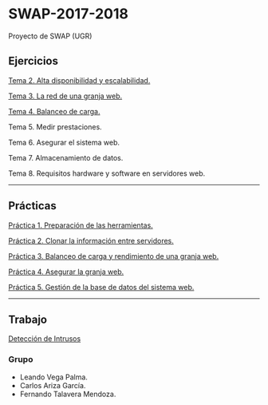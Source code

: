 # SWAP-2017-2018

Proyecto de SWAP (UGR)

## Ejercicios

[Tema 2. Alta disponibilidad y escalabilidad.](https://github.com/Thejokeri/SWAP-2017-2018/tree/master/Ejercicios/Tema%202)

[Tema 3. La red de una granja web.](https://github.com/Thejokeri/SWAP-2017-2018/tree/master/Ejercicios/Tema%203)

[Tema 4. Balanceo de carga.](https://github.com/Thejokeri/SWAP-2017-2018/tree/master/Ejercicios/Tema%204)

Tema 5. Medir prestaciones.

Tema 6. Asegurar el sistema web.

Tema 7. Almacenamiento de datos.

Tema 8. Requisitos hardware y software en servidores web.

- - -

## Prácticas

[Práctica 1. Preparación de las herramientas.](https://github.com/Thejokeri/SWAP-2017-2018/tree/master/Prácticas/P1)

[Práctica 2. Clonar la información entre servidores.](https://github.com/Thejokeri/SWAP-2017-2018/tree/master/Prácticas/P2)

[Práctica 3. Balanceo de carga y rendimiento de una granja web.](https://github.com/Thejokeri/SWAP-2017-2018/tree/master/Prácticas/P3)

[Práctica 4. Asegurar la granja web.](https://github.com/Thejokeri/SWAP-2017-2018/tree/master/Prácticas/P4)

[Práctica 5. Gestión de la base de datos del sistema web.](https://github.com/Thejokeri/SWAP-2017-2018/tree/master/Prácticas/P5)

- - -

## Trabajo

[Detección de Intrusos](https://github.com/Thejokeri/SWAP-2017-2018/blob/master/Trabajo/Deteccion%20de%20intrusos.pdf)

### Grupo

- Leando Vega Palma.
- Carlos Ariza García.
- Fernando Talavera Mendoza.